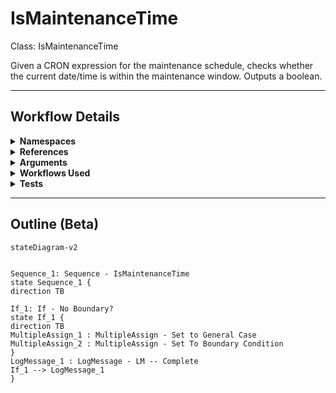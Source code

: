 # IsMaintenanceTime
Class: IsMaintenanceTime

Given a CRON expression for the maintenance schedule, checks whether the current date/time is within the maintenance window. Outputs a boolean.

<hr />

## Workflow Details
<details>
    <summary>
    <b>Namespaces</b>
    </summary>
    
- System
- System.Activities
- System.Activities.Statements
- System.Collections
- System.Collections.Generic
- System.Collections.ObjectModel
- System.Linq
- UiPath.Core.Activities


</details>
<details>
    <summary>
    <b>References</b>
    </summary>

- Microsoft.CSharp
- Microsoft.VisualBasic
- NPOI
- System
- System.Activities
- System.ComponentModel
- System.ComponentModel.TypeConverter
- System.Configuration.ConfigurationManager
- System.Console
- System.Core
- System.Data
- System.Data.Common
- System.Linq
- System.Linq.Expressions
- System.Memory
- System.Memory.Data
- System.ObjectModel
- System.Private.CoreLib
- System.Private.Uri
- System.Reflection.DispatchProxy
- System.Reflection.Metadata
- System.Reflection.TypeExtensions
- System.Runtime.Serialization
- System.Security.Permissions
- System.ServiceModel
- System.ServiceModel.Activities
- System.Xaml
- System.Xml
- System.Xml.Linq
- UiPath.Studio.Constants
- UiPath.System.Activities
- UiPath.Workflow


</details>
<details>
    <summary>
    <b>Arguments</b>
    </summary>

| Name | Direction | Type | Description |
|  --- | --- | --- | ---  |
| in_Start | InArgument | x:TimeSpan | The start time of the maintenance period. |
| in_End | InArgument | x:TimeSpan | The end time of the maintenance period. |
| out_IsMaintenanceTime | OutArgument | x:Boolean | Output boolean as to whether current time is within the maintenance period. |

    
</details>
<details>
    <summary>
    <b>Workflows Used</b>
    </summary>



    
</details>
<details>
    <summary>
    <b>Tests</b>
    </summary>



    
</details>

<hr />

## Outline (Beta)

```mermaid
stateDiagram-v2


Sequence_1: Sequence - IsMaintenanceTime
state Sequence_1 {
direction TB

If_1: If - No Boundary?
state If_1 {
direction TB
MultipleAssign_1 : MultipleAssign - Set to General Case
MultipleAssign_2 : MultipleAssign - Set To Boundary Condition
}
LogMessage_1 : LogMessage - LM -- Complete
If_1 --> LogMessage_1
}
```